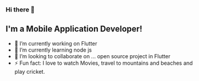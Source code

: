 ### Hi there 👋

<!--
**anup-paul/anup-paul** is a ✨ _special_ ✨ repository because its `README.md` (this file) appears on your GitHub profile.

Here are some ideas to get you started:

- 🔭 I’m currently working on ...
- 🌱 I’m currently learning ...
- 👯 I’m looking to collaborate on ...
- 🤔 I’m looking for help with ...
- 💬 Ask me about ...
- 📫 How to reach me: ...
- 😄 Pronouns: ...
- ⚡ Fun fact: ...
-->



## I'm a Mobile Application Developer!

- 🔭 I’m currently working on Flutter
- 🌱 I’m currently learning node js
- 👯 I’m looking to collaborate on ... open source project in Flutter
- ⚡ Fun fact: I love to watch Movies, travel to mountains and beaches and play cricket. 



